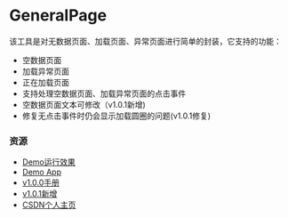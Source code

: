 # GeneralPage

该工具是对无数据页面、加载页面、异常页面进行简单的封装，它支持的功能：

- 空数据页面
- 加载异常页面
- 正在加载页面
- 支持处理空数据页面、加载异常页面的点击事件
- 空数据页面文本可修改（v1.0.1新增)
- 修复无点击事件时仍会显示加载圆圈的问题(v1.0.1修复)

### 资源
- [Demo运行效果](https://github.com/zfman/GeneralPage/wiki/Demo%E8%BF%90%E8%A1%8C%E6%95%88%E6%9E%9C) 
- [Demo App](https://raw.githubusercontent.com/zfman/GeneralPage/master/extras/demo.apk)
- [v1.0.0手册](https://github.com/zfman/GeneralPage/wiki/v1.0.0%E6%89%8B%E5%86%8C) 
- [v1.0.1新增](https://github.com/zfman/GeneralPage/wiki/v1.0.1%E6%96%B0%E5%A2%9E) 
- [CSDN个人主页](http://blog.csdn.net/lzhuangfei) 

